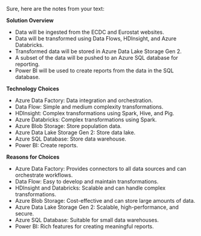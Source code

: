 Sure, here are the notes from your text:

**Solution Overview**

- Data will be ingested from the ECDC and Eurostat websites.
- Data will be transformed using Data Flows, HDInsight, and Azure Databricks.
- Transformed data will be stored in Azure Data Lake Storage Gen 2.
- A subset of the data will be pushed to an Azure SQL database for reporting.
- Power BI will be used to create reports from the data in the SQL database.

**Technology Choices**

- Azure Data Factory: Data integration and orchestration.
- Data Flow: Simple and medium complexity transformations.
- HDInsight: Complex transformations using Spark, Hive, and Pig.
- Azure Databricks: Complex transformations using Spark.
- Azure Blob Storage: Store population data.
- Azure Data Lake Storage Gen 2: Store data lake.
- Azure SQL Database: Store data warehouse.
- Power BI: Create reports.

**Reasons for Choices**

- Azure Data Factory: Provides connectors to all data sources and can orchestrate workflows.
- Data Flow: Easy to develop and maintain transformations.
- HDInsight and Databricks: Scalable and can handle complex transformations.
- Azure Blob Storage: Cost-effective and can store large amounts of data.
- Azure Data Lake Storage Gen 2: Scalable, high-performance, and secure.
- Azure SQL Database: Suitable for small data warehouses.
- Power BI: Rich features for creating meaningful reports.